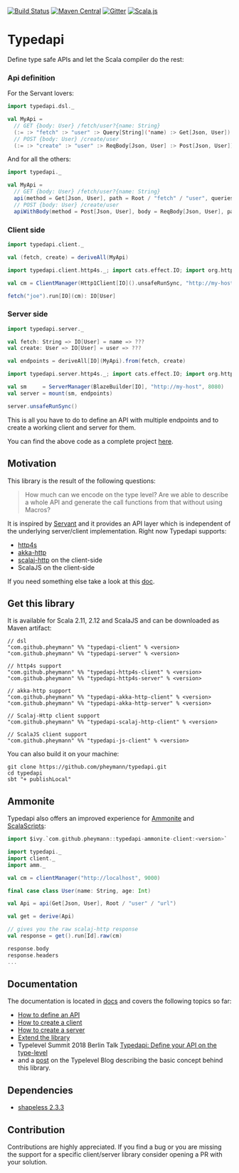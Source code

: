 
[![Build Status](https://travis-ci.org/pheymann/typedapi.svg?branch=master)](https://travis-ci.org/pheymann/typedapi)
[![Maven Central](https://maven-badges.herokuapp.com/maven-central/com.github.pheymann/typedapi-client_2.12/badge.svg)](https://maven-badges.herokuapp.com/maven-central/com.github.pheymann/typedapi-client_2.12)
[![Gitter](https://badges.gitter.im/Join%20Chat.svg)](https://gitter.im/pheymann/Lobby)
[![Scala.js](https://www.scala-js.org/assets/badges/scalajs-0.6.17.svg)](https://www.scala-js.org/)

# Typedapi
Define type safe APIs and let the Scala compiler do the rest:

### Api definition
For the Servant lovers:

```Scala
import typedapi.dsl._

val MyApi = 
  // GET {body: User} /fetch/user?{name: String}
  (:= :> "fetch" :> "user" :> Query[String]('name) :> Get[Json, User]) :|:
  // POST {body: User} /create/user
  (:= :> "create" :> "user" :> ReqBody[Json, User] :> Post[Json, User])
```

And for all the others:

```Scala
import typedapi._

val MyApi =
  // GET {body: User} /fetch/user?{name: String}
  api(method = Get[Json, User], path = Root / "fetch" / "user", queries = Queries add Query[String]('name)) :|:
  // POST {body: User} /create/user
  apiWithBody(method = Post[Json, User], body = ReqBody[Json, User], path = Root / "create" / "user")
```

### Client side
```Scala
import typedapi.client._

val (fetch, create) = deriveAll(MyApi)

import typedapi.client.http4s._; import cats.effect.IO; import org.http4s.client.blaze.Http1Client

val cm = ClientManager(Http1Client[IO]().unsafeRunSync, "http://my-host", 8080)

fetch("joe").run[IO](cm): IO[User]
```

### Server side
```Scala
import typedapi.server._

val fetch: String => IO[User] = name => ???
val create: User => IO[User] = user => ???

val endpoints = deriveAll[IO](MyApi).from(fetch, create)

import typedapi.server.http4s._; import cats.effect.IO; import org.http4s.server.blaze.BlazeBuilder

val sm     = ServerManager(BlazeBuilder[IO], "http://my-host", 8080)
val server = mount(sm, endpoints)

server.unsafeRunSync()
```

This is all you have to do to define an API with multiple endpoints and to create a working client and server for them.

You can find the above code as a complete project [here](https://github.com/pheymann/typedapi/tree/master/docs/example).

## Motivation
This library is the result of the following questions:

> How much can we encode on the type level? Are we able to describe a whole API and generate the call functions from that without using Macros?

It is inspired by [Servant](https://github.com/haskell-servant/servant) and it provides an API layer which is independent of the underlying server/client implementation. Right now Typedapi supports:

  - [http4s](https://github.com/http4s/http4s)
  - [akka-http](https://github.com/akka/akka-http)
  - [scalaj-http](https://github.com/scalaj/scalaj-http) on the client-side
  - ScalaJS on the client-side

If you need something else take a look at this [doc](https://github.com/pheymann/typedapi/blob/master/docs/ExtendIt.md#write-your-own-client-backend).

## Get this library
It is available for Scala 2.11, 2.12 and ScalaJS and can be downloaded as Maven artifact:

```
// dsl
"com.github.pheymann" %% "typedapi-client" % <version>
"com.github.pheymann" %% "typedapi-server" % <version>

// http4s support
"com.github.pheymann" %% "typedapi-http4s-client" % <version>
"com.github.pheymann" %% "typedapi-http4s-server" % <version>

// akka-http support
"com.github.pheymann" %% "typedapi-akka-http-client" % <version>
"com.github.pheymann" %% "typedapi-akka-http-server" % <version>

// Scalaj-Http client support
"com.github.pheymann" %% "typedapi-scalaj-http-client" % <version>

// ScalaJS client support
"com.github.pheymann" %% "typedapi-js-client" % <version>
```

You can also build it on your machine:

```
git clone https://github.com/pheymann/typedapi.git
cd typedapi
sbt "+ publishLocal"
```

## Ammonite
Typedapi also offers an improved experience for [Ammonite](http://ammonite.io/#Ammonite-REPL) and [ScalaScripts](http://ammonite.io/#ScalaScripts):

```Scala
import $ivy.`com.github.pheymann::typedapi-ammonite-client:<version>`

import typedapi._
import client._
import amm._

val cm = clientManager("http://localhost", 9000)

final case class User(name: String, age: Int)

val Api = api(Get[Json, User], Root / "user" / "url")

val get = derive(Api)

// gives you the raw scalaj-http response
val response = get().run[Id].raw(cm)

response.body
response.headers
...
```

## Documentation
The documentation is located in [docs](https://github.com/pheymann/typedapi/blob/master/docs) and covers the following topics so far:
 - [How to define an API](https://github.com/pheymann/typedapi/blob/master/docs/ApiDefinition.md)
 - [How to create a client](https://github.com/pheymann/typedapi/blob/master/docs/ClientCreation.md)
 - [How to create a server](https://github.com/pheymann/typedapi/blob/master/docs/ServerCreation.md)
 - [Extend the library](https://github.com/pheymann/typedapi/blob/master/docs/ExtendIt.md)
 - Typelevel Summit 2018 Berlin Talk [Typedapi: Define your API on the type-level](https://github.com/pheymann/typelevel-summit-2018)
 - and a [post](https://typelevel.org/blog/2018/06/15/typedapi.html) on the Typelevel Blog describing the basic concept behind this library.

## Dependencies
 - [shapeless 2.3.3](https://github.com/milessabin/shapeless/)

## Contribution
Contributions are highly appreciated. If you find a bug or you are missing the support for a specific client/server library consider opening a PR with your solution.
